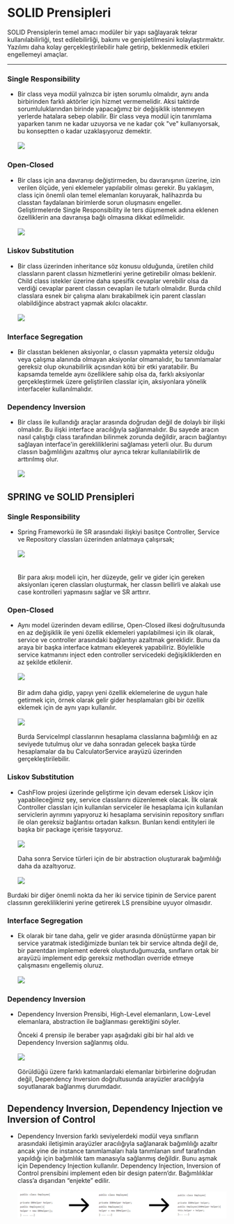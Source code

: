 # SOLID Prensipleri


SOLID Prensiplerin temel amacı modüler bir yapı sağlayarak tekrar kullanılabilirliği, test edilebilirliği, bakımı ve genişletilmesini kolaylaştırmaktır. Yazılımı daha kolay gerçekleştirilebilir hale getirip, beklenmedik etkileri engellemeyi amaçlar.

---


### Single Responsibility

- Bir class veya  modül yalnızca bir işten sorumlu olmalıdır, aynı anda birbirinden farklı aktörler için hizmet vermemelidir. Aksi taktirde sorumluluklarından birinde yapacağımız bir değişiklik istenmeyen yerlerde hatalara sebep olabilir. Bir class veya modül için tanımlama yaparken tanım ne kadar uzuyorsa ve ne kadar çok "ve" kullanıyorsak, bu konseptten o kadar uzaklaşıyoruz demektir.
  <br/><br/>
![](https://res.cloudinary.com/practicaldev/image/fetch/s--RDU8cD1Y--/c_imagga_scale,f_auto,fl_progressive,h_900,q_auto,w_1600/https://dev-to-uploads.s3.amazonaws.com/uploads/articles/tq7o4zx8mb59yv8yc5hl.png)


### Open-Closed

- Bir class için ana davranışı değiştirmeden, bu davranışının üzerine, izin verilen ölçüde, yeni eklemeler yapılabilir olması gerekir. Bu yaklaşım, class için önemli olan temel elemanları koruyarak, halihazırda bu classtan faydalanan birimlerde sorun oluşmasını engeller. Geliştirmelerde Single Responsibility ile ters düşmemek adına eklenen özelliklerin ana davranışa bağlı olmasına dikkat edilmelidir.
  <br/><br/>
     ![](https://badearobert.ro/blog/wp-content/uploads/2018/05/Open-Closed.png)

### Liskov Substitution

- Bir class üzerinden inheritance söz konusu olduğunda, üretilen child classların parent classın hizmetlerini yerine getirebilir olması beklenir. Child class istekler üzerine daha spesifik cevaplar verebilir olsa da verdiği cevaplar parent classın cevapları ile tutarlı olmalıdır.
 Burda child classlara esnek bir çalışma alanı bırakabilmek için parent classları olabildiğince abstract yapmak akılcı olacaktır.
  <br/><br/>
    ![](https://i0.wp.com/gokhan-gokalp.com/wp-content/uploads/2015/06/liskov.jpg?ssl=1)
    
### Interface Segregation
- Bir classtan beklenen aksiyonlar, o classın yapmakta yetersiz olduğu veya çalışma alanında olmayan aksiyonlar olmamalıdır, bu tanımlamalar gereksiz olup okunabilirlik açısından kötü bir etki yaratabilir. Bu kapsamda temelde aynı özelliklere sahip olsa da, farklı aksiyonlar gerçekleştirmek üzere geliştirilen classlar için, aksiyonlara yönelik interfaceler kullanılmalıdır.

 
### Dependency Inversion

- Bir class ile kullandığı araçlar arasında doğrudan değil de dolaylı bir ilişki olmalıdır. Bu ilişki interface aracılığıyla sağlanmalıdır. Bu sayede aracın nasıl çalıştığı class tarafından bilinmek zorunda değildir, aracın bağlantıyı sağlayan interface'in gerekliliklerini sağlaması yeterli olur. Bu durum classın bağımlılığını azaltmış olur ayrıca tekrar kullanılabilirlik de arttırılmış olur.
  <br/><br/>
    ![](https://miro.medium.com/max/1280/1*m-CMwIOkrY6-Y1lkE3kLfw.jpeg)

## SPRING ve SOLID Prensipleri

### Single Responsibility

- Spring Frameworkü ile SR arasındaki ilişkiyi basitçe Controller, Service ve Repository classları üzerinden anlatmaya çalışırsak;
  <br/><br/>
  ![](https://miro.medium.com/max/700/1*kazAwhquHXpLT8qiQwZu1Q.png)  
  <br/><br/>
  Bir para akışı modeli için, her düzeyde, gelir ve gider için gereken aksiyonları içeren classları oluşturmak, her classın bellirli ve alakalı use case kontrolleri yapmasını sağlar ve SR arttırır.

### Open-Closed

  - Aynı model üzerinden devam edilirse, Open-Closed ilkesi doğrultusunda en az değişiklik ile yeni özellik eklemeleri yapılabilmesi için ilk olarak, service ve controller arasındaki bağlantıyı azaltmak gereklidir. Bunu da araya bir başka interface katmanı ekleyerek yapabiliriz. Böylelikle service katmanını inject eden controller servicedeki değişikliklerden en az şekilde etkilenir.
    <br/><br/>
    ![](https://miro.medium.com/max/568/1*nbK0eDoEyZNa229TH9ycPQ.png)
    <br/><br/>
    Bir adım daha gidip, yapıyı yeni özellik eklemelerine de uygun hale getirmek için, örnek olarak gelir gider hesplamaları gibi bir özellik eklemek için de aynı yapı kullanılır.
    <br/><br/>
    ![](https://miro.medium.com/max/410/1*--xmI3vOX_8xnX8kN0PDZw.png) 

    Burda ServiceImpl classlarının hesaplama classlarına bağımlılığı en az seviyede tutulmuş olur ve daha sonradan gelecek başka türde hesaplamalar da bu CalculatorService arayüzü üzerinden gerçekleştirilebilir.

### Liskov Substitution

  - CashFlow projesi üzerinde geliştirme için devam edersek Liskov için yapabileceğimiz şey, service classlarını düzenlemek olacak. İlk olarak Controller classları için kullanılan serviceler ile hesaplama için kullanılan serviclerin ayrımını yapıyoruz ki hesaplama servisinin repository sınıfları ile olan gereksiz bağlantısı ortadan kalksın. Bunları kendi entityleri ile başka bir package içerisie taşıyoruz.
    <br/><br/>
    ![](https://miro.medium.com/max/700/1*CCxROVMCYCoG1HBT3waYSA.png)
  
    Daha sonra Service türleri için de bir abstraction oluşturarak bağımlılığı daha da azaltıyoruz.
    <br/><br/>
    ![](https://miro.medium.com/max/461/1*H4Rin7QjOEw1w6D3TB70CA.png)
  
  Burdaki bir diğer önemli nokta da her iki service tipinin de Service parent classının gerekliliklerini yerine getirerek LS prensibine uyuyor olmasıdır.

### Interface Segregation

  - Ek olarak bir tane daha, gelir ve gider arasında dönüştürme yapan bir service yaratmak istediğimizde bunları tek bir service altında değil de, bir parentdan implement ederek oluşturduğumuzda, sınıfların ortak bir arayüzü implement edip gereksiz methodları override etmeye çalışmasını engellemiş oluruz.
    <br/><br/>
  ![](https://miro.medium.com/max/700/1*cT8R_47qtz1jENtcOc645Q.png)

### Dependency Inversion

  - Dependency Inversion Prensibi, High-Level elemanların, Low-Level elemanlara, abstraction ile bağlanması gerektiğini söyler.
  
    Önceki 4 prensip ile beraber yapı aşağıdaki gibi bir hal aldı ve Dependency Inversion sağlanmış oldu.
    <br/><br/>
    ![](https://miro.medium.com/max/700/1*OEaUIcsNle-3d3hN6huuAA.png)

    Görüldüğü üzere farklı katmanlardaki elemanlar birbirlerine doğrudan değil, Dependency Inversion doğrultusunda arayüzler aracılığıyla soyutlanarak bağlanmış durumdadır.

## Dependency Inversion, Dependency Injection ve Inversion of Control

  - Dependency Inversion farklı seviyelerdeki modül veya sınıfların arasındaki iletişimin arayüzler aracılığıyla sağlanarak bağımlılığı azaltır ancak yine de instance tanımlamaları hala tanımlanan sınıf tarafından yapıldığı için bağımlılık tam manasıyla sağlanmış değildir.
    Bunu aşmak için Dependency Injection kullanılır. Dependency Injection, Inversion of Control prensibini implement eden bir design patern’dır. Bağımlılıklar class’a dışarıdan “enjekte” edilir.
    <br/><br/>
    ![image info](./images/temp.png)
